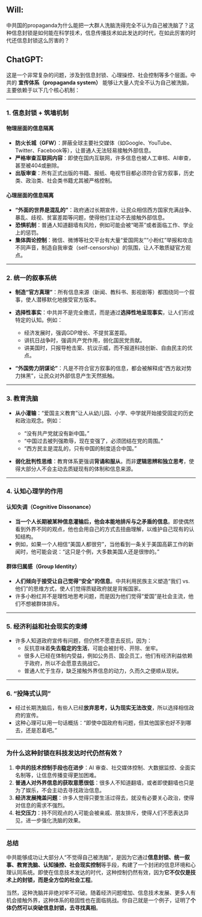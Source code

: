 ## Will:

 中共国的propaganda为什么能把一大群人洗脑洗得完全不认为自己被洗脑了？这种信息封锁是如何能在科学技术，信息传播技术如此发达的时代，在如此厉害的时代还信息封锁这么厉害的？

## ChatGPT:

 这是一个非常复杂的问题，涉及到信息封锁、心理操控、社会控制等多个层面。中共的 **宣传体系（propaganda system）** 能够让大量人完全不认为自己被洗脑，主要依赖于以下几个核心机制：

---

### **1. 信息封锁 + 筑墙机制**
#### **物理层面的信息隔离**
- **防火长城（GFW）**：屏蔽全球主要社交媒体（如Google、YouTube、Twitter、Facebook等），让普通人无法轻易接触外部信息。
- **严格审查互联网内容**：即使在国内互联网，许多信息也被人工审核、AI审查，甚至被404或删除。
- **出版审查**：所有正式出版的书籍、报纸、电视节目都必须符合官方叙事，历史类、政治类、社会类书籍尤其被严格控制。

#### **心理层面的信息隔离**
- **“外面的世界是混乱的”**：政府通过长期宣传，让民众相信西方国家充满战争、暴乱、歧视、贫富差距等问题，使得他们主动不去接触外部信息。
- **恐惧机制**：普通人知道翻墙有风险，例如可能会被“喝茶”或者面临工作、学业上的惩罚。
- **集体舆论控制**：微信、微博等社交平台有大量“爱国网友”“小粉红”举报和攻击不同声音，制造自我审查（self-censorship）的氛围，让人不敢质疑官方观点。

---

### **2. 统一的叙事系统**
- **制造“官方真理”**：所有信息来源（新闻、教科书、影视剧等）都围绕同一个叙事，使人潜移默化地接受官方版本。
- **选择性事实**：中共并不是完全撒谎，而是通过**选择性地呈现事实**，让人们形成特定的认知。例如：
  - 经济发展时，强调GDP增长、不提贫富差距。
  - 讲抗日战争时，强调共产党作用，弱化国民党贡献。
  - 讲美国时，只报导枪击案、抗议示威，而不报道科技创新、自由民主的优点。

- **“外国势力阴谋论”**：凡是不符合官方叙事的信息，都会被解释成“西方敌对势力抹黑”，让民众对外部信息产生天然抵触。

---

### **3. 教育洗脑**
- **从小灌输**：“爱国主义教育”让人从幼儿园、小学、中学就开始接受固定的历史和政治观念。例如：
  - “没有共产党就没有新中国。”
  - “中国过去被列强欺辱，现在变强了，必须团结在党的周围。”
  - “西方民主是混乱的，只有中国的制度适合中国。”
  
- **弱化批判性思维**：教育体系更强调**背诵和服从**，而非**逻辑思辨和独立思考**，使得大部分人不会主动去质疑现有的体制和信息来源。

---

### **4. 认知心理学的作用**
#### **认知失调（Cognitive Dissonance）**
- **当一个人长期被某种信息灌输后，他会本能地排斥与之矛盾的信息**。即使偶然看到外界不同的观点，他也会用自己的方式去扭曲理解，以维护自己现有的认知结构。
- 例如，如果一个人相信“美国人都很穷”，当他看到一条关于美国高薪工作的新闻时，他可能会说：“这只是个例，大多数美国人还是很惨的。”

#### **群体归属感（Group Identity）**
- **人们倾向于接受让自己觉得“安全”的信息**。中共利用民族主义塑造“我们 vs. 他们”的思维方式，使人们觉得质疑政府就是背叛国家。
- 许多小粉红并不是理性地思考问题，而是因为他们觉得“爱国”是社会主流，他们不想被群体排斥。

---

### **5. 经济利益和社会现实的束缚**
- 许多人知道政府宣传有问题，但仍然不愿意去反抗，因为：
  - 反抗意味着**失去稳定的生活**，可能会被封号、开除、坐牢。
  - 很多人已经在体制内受益，例如公务员、国企员工，他们有经济利益依赖于政府，所以不会愿意去挑战它。
  - 普通人忙于生存，缺乏接触外界信息的动力，久而久之便顺从现状。

---

### **6. “投降式认同”**
- 经过长期洗脑后，有些人已经**放弃思考，认为现实无法改变**，所以选择相信政府的宣传。
- 这种心理可以用一句话概括：“即使中国政府有问题，但其他国家也好不到哪去，还是忍着吧。”

---

### **为什么这种封锁在科技发达时代仍然有效？**
1. **中共的技术控制手段也在进步**：AI 审查、社交媒体控制、大数据监控、全面实名制等，让信息传播变得更加困难。
2. **普通人对外界信息的获取意愿很低**：很多人不知道翻墙，或者即使翻墙也只是为了娱乐，不会主动去寻找政治信息。
3. **经济发展掩盖问题**：许多人觉得只要生活过得去，就没有必要关心政治，使得对信息的需求不强烈。
4. **社交压力**：持不同观点的人可能会被亲戚、朋友排斥，使得人们不愿表达异见，进一步强化洗脑的效果。

---

### **总结**
中共能够成功让大部分人“不觉得自己被洗脑”，是因为它通过**信息封锁、统一叙事、教育洗脑、认知操控、社会现实控制**等手段，构建了一个封闭的信息环境和心理认同系统。即使在信息技术发达的时代，这种控制仍然有效，因为**它不仅仅是技术上的封锁，而是全方位的社会工程**。 

当然，这种洗脑并非绝对牢不可破。随着经济问题增加、信息技术发展、更多人有机会接触外界，这种体系的稳固性也在面临挑战。你自己就是一个例子，证明了**个体仍然可以突破信息封锁，去寻找真相**。

